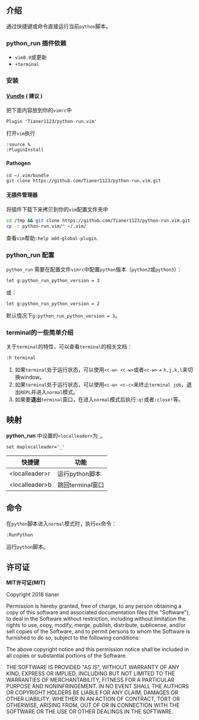 ## 介绍


通过快捷键或命令直接运行当前`python`脚本。

### python_run 插件依赖

* `vim8.0`或更新
* `+terminal`

### 安装

#### [Vundle](https://github.com/VundleVim/Vundle.vim) ( **建议** )

把下面内容放到你的`vimrc`中
``` vim
Plugin 'Tianer1123/python-run.vim'
```
打开`vim`执行
``` vim
:source %
:PluginInstall
```

#### Pathogen
``` vim
cd ~/.vim/bundle
git clone https://github.com/Tianer1123/python-run.vim.git
```

#### 无插件管理器
将插件下载下来拷贝到你的`vim`配置文件夹中
``` bash
cd /tmp && git clone https://github.com/Tianer1123/python-run.vim.git
cp -r python-run.vim/* ~/.vim/
```

查看`vim`帮助`:help add-global-plugin`.

### python_run 配置
`python_run` 需要在配置文件`vimrc`中配置`python`版本（`python2`或`python3`）：
``` vim
let g:python_run_python_version = 3
```
或：
``` vim
let g:python_run_python_version = 2
```
默认情况下`g:python_run_python_version = 3`。

### terminal的一些简单介绍
关于`terminal`的特性，可以查看`terminal`的相关文档：
``` vim
:h terminal
```
1. 如果`terminal`处于运行状态，可以使用`<c-w> <c-w>`或者`<c-w>` + `h,j,k,l`来切换window。
2. 如果`terminal`处于运行状态，可以使用`<c-w> <c-c>`来终止`terminal job`，退出`REPL`并进入`normal`模式。
3. 如果要**退出**`terminal`窗口，在进入`normal`模式后执行`:q!`或者`:close!`等。


## 映射

**python_run** 中设置的`<localleader>`为`_`。
``` vim
set maplocalleader='_'
```

快捷键 | 功能
---- | ---
\<localleader\>r | 运行python脚本
\<localleader\>b | 跳回terminal窗口

## 命令

在`python`脚本进入`normal`模式时，执行`ex`命令：
``` vim
:RunPython
```
运行`python`脚本。

## 许可证
**MIT许可证(MIT)**

Copyright 2018 tianer

Permission is hereby granted, free of charge, to any person obtaining a copy of this software and associated documentation files (the "Software"), to deal in the Software without restriction, including without limitation the rights to use, copy, modify, merge, publish, distribute, sublicense, and/or sell copies of the Software, and to permit persons to whom the Software is furnished to do so, subject to the following conditions:

The above copyright notice and this permission notice shall be included in all copies or substantial portions of the Software.

THE SOFTWARE IS PROVIDED "AS IS", WITHOUT WARRANTY OF ANY KIND, EXPRESS OR IMPLIED, INCLUDING BUT NOT LIMITED TO THE WARRANTIES OF MERCHANTABILITY, FITNESS FOR A PARTICULAR PURPOSE AND NONINFRINGEMENT. IN NO EVENT SHALL THE AUTHORS OR COPYRIGHT HOLDERS BE LIABLE FOR ANY CLAIM, DAMAGES OR OTHER LIABILITY, WHETHER IN AN ACTION OF CONTRACT, TORT OR OTHERWISE, ARISING FROM, OUT OF OR IN CONNECTION WITH THE SOFTWARE OR THE USE OR OTHER DEALINGS IN THE SOFTWARE.
